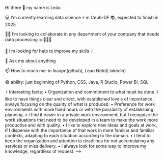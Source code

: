 Hi there 👋 my name is Leão

💻 I’m currently learning data science ⚡ in Ceub-DF 📚, expected to finish in 2025

👨‍💻 I’m looking to collaborate in any department of your company that needs data processing 📊🤖🔗💲

🤔 I’m looking for help to improve my skills 💡

💬 Ask me about anything

📫 How to reach me: in leaopn(github), Leao Neto(Linkedin)

😄 ability: just beginning of Python, CSS, Java, R Studio, Power BI, SQL

⚡ Interesting facts: • Organization and commitment to what must be done. I like to have things clear and direct, with established levels of importance, always focusing on the quality of what is produced. • Preference for work environments with more fixed hours or with the possibility of establishing planning. • I find it easier in a private work environment, but I recognize the work situations that need to be developed in a team to make the work more productive and with quality. • I like to explore new ideas and goals at work, if I dispense with the importance of that work in more familiar and familiar contexts, adapting to each situation according to the domain. • I tend to keep the organization and attention to deadlines for not accumulating any services or miss delivery. • I always look for some way to improve my knowledge, regardless of request. -->
